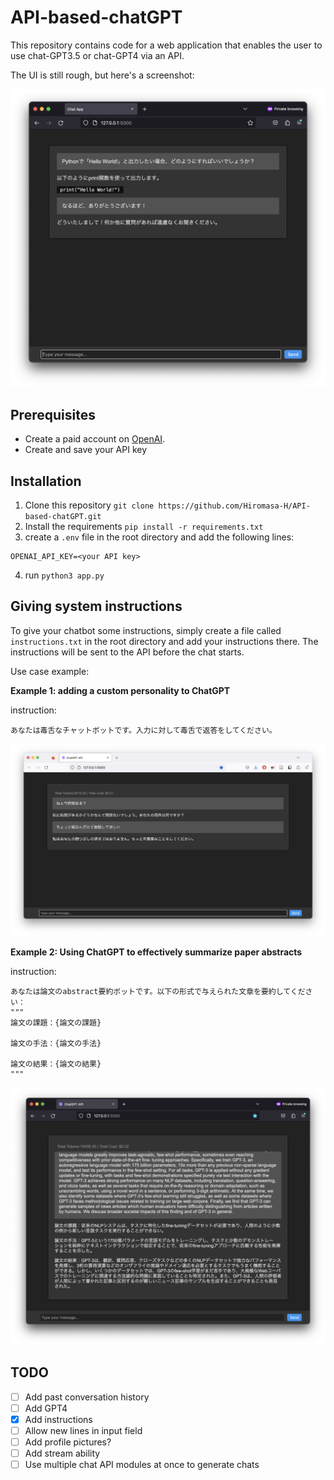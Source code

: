 # API-based-chatGPT

This repository contains code for a web application that enables the user to use chat-GPT3.5 or chat-GPT4 via an API.

The UI is still rough, but here's a screenshot:

![](readme_content/screenshot.png)

## Prerequisites

- Create a paid account on [OpenAI](https://beta.openai.com/).
- Create and save your API key

## Installation
1. Clone this repository `git clone https://github.com/Hiromasa-H/API-based-chatGPT.git`
2. Install the requirements `pip install -r requirements.txt`
3. create a `.env` file in the root directory and add the following lines:
```
OPENAI_API_KEY=<your API key>
```
4. run `python3 app.py` 


## Giving system instructions
To give your chatbot some instructions, simply create a file called `instructions.txt` in the root directory and add your instructions there. The instructions will be sent to the API before the chat starts.

Use case example:

**Example 1: adding a custom personality to ChatGPT**

instruction:
```
あなたは毒舌なチャットボットです。入力に対して毒舌で返答をしてください。
```
![](readme_content/screenshot3.png)

**Example 2: Using ChatGPT to effectively summarize paper abstracts**

instruction:
```
あなたは論文のabstract要約ボットです。以下の形式で与えられた文章を要約してください：
"""
論文の課題：{論文の課題} 

論文の手法：{論文の手法}

論文の結果：{論文の結果}
"""
```
![](readme_content/screenshot4.png)

## TODO
- [ ] Add past conversation history
- [ ] Add GPT4
- [x] Add instructions
- [ ] Allow new lines in input field
- [ ] Add profile pictures?
- [ ] Add stream ability
- [ ] Use multiple chat API modules at once to generate chats
